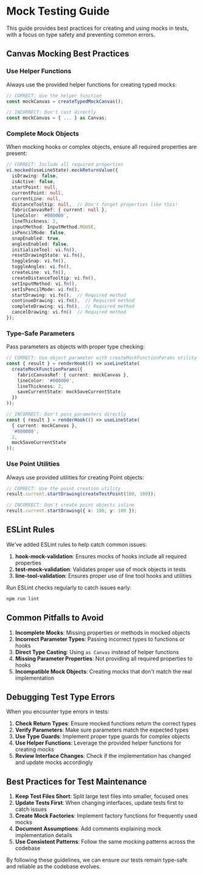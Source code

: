 
# Mock Testing Guide

This guide provides best practices for creating and using mocks in tests, with a focus on type safety and preventing common errors.

## Canvas Mocking Best Practices

### Use Helper Functions

Always use the provided helper functions for creating typed mocks:

```typescript
// CORRECT: Use the helper function
const mockCanvas = createTypedMockCanvas();

// INCORRECT: Don't cast directly
const mockCanvas = { ... } as Canvas;
```

### Complete Mock Objects

When mocking hooks or complex objects, ensure all required properties are present:

```typescript
// CORRECT: Include all required properties
vi.mocked(useLineState).mockReturnValue({
  isDrawing: false,
  isActive: false,
  startPoint: null,
  currentPoint: null,
  currentLine: null,
  distanceTooltip: null,  // Don't forget properties like this!
  fabricCanvasRef: { current: null },
  lineColor: '#000000',
  lineThickness: 2,
  inputMethod: InputMethod.MOUSE,
  isPencilMode: false,
  snapEnabled: true,
  anglesEnabled: false,
  initializeTool: vi.fn(),
  resetDrawingState: vi.fn(),
  toggleSnap: vi.fn(),
  toggleAngles: vi.fn(),
  createLine: vi.fn(),
  createDistanceTooltip: vi.fn(),
  setInputMethod: vi.fn(),
  setIsPencilMode: vi.fn(),
  startDrawing: vi.fn(),  // Required method
  continueDrawing: vi.fn(),  // Required method
  completeDrawing: vi.fn(),  // Required method
  cancelDrawing: vi.fn()  // Required method
});
```

### Type-Safe Parameters

Pass parameters as objects with proper type checking:

```typescript
// CORRECT: Use object parameter with createMockFunctionParams utility
const { result } = renderHook(() => useLineState(
  createMockFunctionParams({
    fabricCanvasRef: { current: mockCanvas },
    lineColor: '#000000',
    lineThickness: 2,
    saveCurrentState: mockSaveCurrentState
  })
));

// INCORRECT: Don't pass parameters directly
const { result } = renderHook(() => useLineState(
  { current: mockCanvas },
  '#000000',
  2,
  mockSaveCurrentState
));
```

### Use Point Utilities

Always use provided utilities for creating Point objects:

```typescript
// CORRECT: Use the point creation utility
result.current.startDrawing(createTestPoint(100, 100));

// INCORRECT: Don't create point objects inline
result.current.startDrawing({ x: 100, y: 100 });
```

## ESLint Rules

We've added ESLint rules to help catch common issues:

1. **hook-mock-validation**: Ensures mocks of hooks include all required properties
2. **test-mock-validation**: Validates proper use of mock objects in tests
3. **line-tool-validation**: Ensures proper use of line tool hooks and utilities

Run ESLint checks regularly to catch issues early:

```bash
npm run lint
```

## Common Pitfalls to Avoid

1. **Incomplete Mocks**: Missing properties or methods in mocked objects
2. **Incorrect Parameter Types**: Passing incorrect types to functions or hooks
3. **Direct Type Casting**: Using `as Canvas` instead of helper functions
4. **Missing Parameter Properties**: Not providing all required properties to hooks
5. **Incompatible Mock Objects**: Creating mocks that don't match the real implementation

## Debugging Test Type Errors

When you encounter type errors in tests:

1. **Check Return Types**: Ensure mocked functions return the correct types
2. **Verify Parameters**: Make sure parameters match the expected types
3. **Use Type Guards**: Implement proper type guards for complex objects
4. **Use Helper Functions**: Leverage the provided helper functions for creating mocks
5. **Review Interface Changes**: Check if the implementation has changed and update mocks accordingly

## Best Practices for Test Maintenance

1. **Keep Test Files Short**: Split large test files into smaller, focused ones
2. **Update Tests First**: When changing interfaces, update tests first to catch issues
3. **Create Mock Factories**: Implement factory functions for frequently used mocks
4. **Document Assumptions**: Add comments explaining mock implementation details
5. **Use Consistent Patterns**: Follow the same mocking patterns across the codebase

By following these guidelines, we can ensure our tests remain type-safe and reliable as the codebase evolves.

